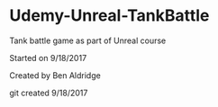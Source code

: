 # Udemy-Unreal-TankBattle
Tank battle game as part of Unreal course

Started on 9/18/2017

Created by Ben Aldridge

git created 9/18/2017